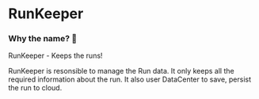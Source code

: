 # RunKeeper

### Why the name? 🧠
RunKeeper - Keeps the runs! 

RunKeeper is resonsible to manage the Run data. It only keeps all the required information about the run. 
It also user DataCenter to save, persist the run to cloud.
